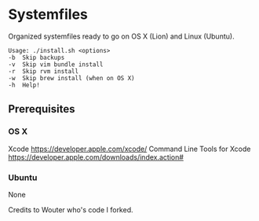 # Systemfiles
Organized systemfiles ready to go on OS X (Lion) and Linux (Ubuntu).

    Usage: ./install.sh <options>
    -b  Skip backups
    -v  Skip vim bundle install     
    -r  Skip rvm install
    -w  Skip brew install (when on OS X)
    -h  Help!

## Prerequisites 
### OS X
Xcode https://developer.apple.com/xcode/
Command Line Tools for Xcode https://developer.apple.com/downloads/index.action#

### Ubuntu
None


Credits to Wouter who's code I forked.
